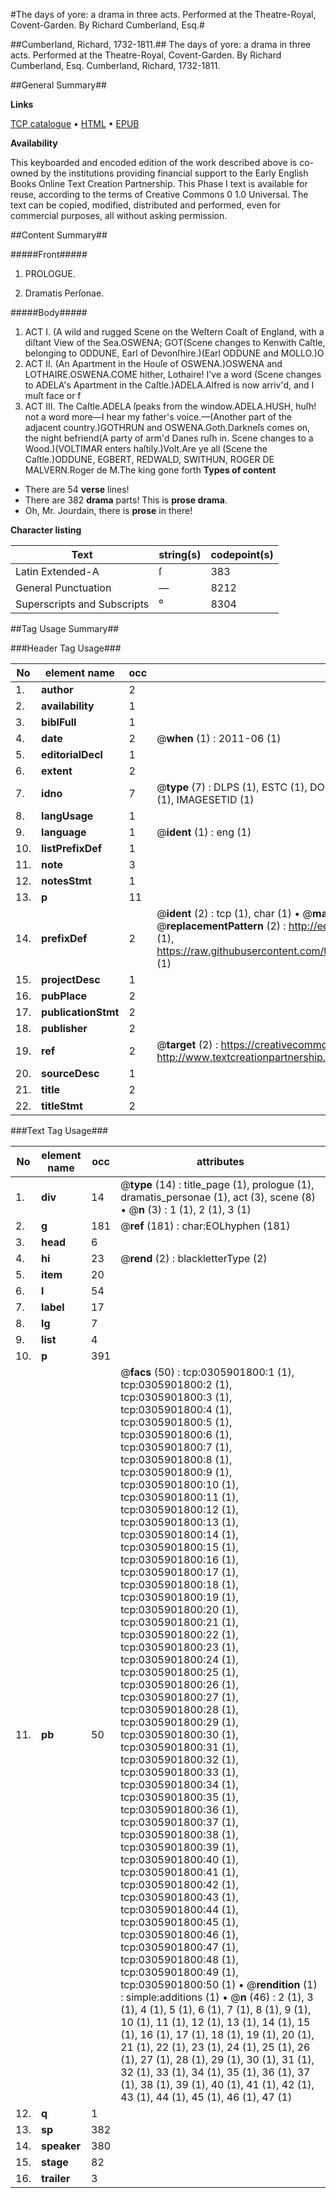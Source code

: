 #The days of yore: a drama in three acts. Performed at the Theatre-Royal, Covent-Garden. By Richard Cumberland, Esq.#

##Cumberland, Richard, 1732-1811.##
The days of yore: a drama in three acts. Performed at the Theatre-Royal, Covent-Garden. By Richard Cumberland, Esq.
Cumberland, Richard, 1732-1811.

##General Summary##

**Links**

[TCP catalogue](http://www.ota.ox.ac.uk/tcp/)  • 
[HTML](http://tei.it.ox.ac.uk/tcp/Texts-HTML/free/004/004780909.html)  • 
[EPUB](http://tei.it.ox.ac.uk/tcp/Texts-EPUB/free/004/004780909.epub)

**Availability**

This keyboarded and encoded edition of the
	       work described above is co-owned by the institutions
	       providing financial support to the Early English Books
	       Online Text Creation Partnership. This Phase I text is
	       available for reuse, according to the terms of Creative
	       Commons 0 1.0 Universal. The text can be copied,
	       modified, distributed and performed, even for
	       commercial purposes, all without asking permission.


##Content Summary##

#####Front#####

1. PROLOGUE.

1. Dramatis Perſonae.

#####Body#####

1. ACT I.
(A wild and rugged Scene on the Weſtern Coaſt of England,
with a diſtant View of the Sea.OSWENA; GOT(Scene changes to Kenwith Caſtle, belonging to ODDUNE, Earl
of Devonſhire.)(Earl ODDUNE and MOLLO.)O
1. ACT II.
(An Apartment in the Houſe of OSWENA.)OSWENA and LOTHAIRE.OSWENA.COME hither, Lothaire! I've a word (Scene changes to ADELA's Apartment in the Caſtle.)ADELA.Alfred is now arriv'd, and I muſt face or f
1. ACT III.
The Caſtle.ADELA ſpeaks from the window.ADELA.HUSH, huſh! not a word more—I hear my father's
voice.—(Another part of the adjacent country.)GOTHRUN and OSWENA.Goth.Darkneſs comes on, the night befriend(A party of arm'd Danes ruſh in. Scene changes to a
Wood.)(VOLTIMAR enters haſtily.)Volt.Are ye all (Scene the Caſtle.)ODDUNE, EGBERT, REDWALD, SWITHUN, ROGER DE MALVERN.Roger de M.The king gone forth
**Types of content**

  * There are 54 **verse** lines!
  * There are 382 **drama** parts! This is **prose drama**.
  * Oh, Mr. Jourdain, there is **prose** in there!

**Character listing**


|Text|string(s)|codepoint(s)|
|---|---|---|
|Latin Extended-A|ſ|383|
|General Punctuation|—|8212|
|Superscripts             and Subscripts|⁰|8304|

##Tag Usage Summary##

###Header Tag Usage###

|No|element name|occ|attributes|
|---|---|---|---|
|1.|__author__|2||
|2.|__availability__|1||
|3.|__biblFull__|1||
|4.|__date__|2| @__when__ (1) : 2011-06 (1)|
|5.|__editorialDecl__|1||
|6.|__extent__|2||
|7.|__idno__|7| @__type__ (7) : DLPS (1), ESTC (1), DOCNO (1), TCP (1), GALEDOCNO (1), CONTENTSET (1), IMAGESETID (1)|
|8.|__langUsage__|1||
|9.|__language__|1| @__ident__ (1) : eng (1)|
|10.|__listPrefixDef__|1||
|11.|__note__|3||
|12.|__notesStmt__|1||
|13.|__p__|11||
|14.|__prefixDef__|2| @__ident__ (2) : tcp (1), char (1)  •  @__matchPattern__ (2) : ([0-9\-]+):([0-9IVX]+) (1), (.+) (1)  •  @__replacementPattern__ (2) : http://eebo.chadwyck.com/downloadtiff?vid=$1&page=$2 (1), https://raw.githubusercontent.com/textcreationpartnership/Texts/master/tcpchars.xml#$1 (1)|
|15.|__projectDesc__|1||
|16.|__pubPlace__|2||
|17.|__publicationStmt__|2||
|18.|__publisher__|2||
|19.|__ref__|2| @__target__ (2) : https://creativecommons.org/publicdomain/zero/1.0/ (1), http://www.textcreationpartnership.org/docs/. (1)|
|20.|__sourceDesc__|1||
|21.|__title__|2||
|22.|__titleStmt__|2||


###Text Tag Usage###

|No|element name|occ|attributes|
|---|---|---|---|
|1.|__div__|14| @__type__ (14) : title_page (1), prologue (1), dramatis_personae (1), act (3), scene (8)  •  @__n__ (3) : 1 (1), 2 (1), 3 (1)|
|2.|__g__|181| @__ref__ (181) : char:EOLhyphen (181)|
|3.|__head__|6||
|4.|__hi__|23| @__rend__ (2) : blackletterType (2)|
|5.|__item__|20||
|6.|__l__|54||
|7.|__label__|17||
|8.|__lg__|7||
|9.|__list__|4||
|10.|__p__|391||
|11.|__pb__|50| @__facs__ (50) : tcp:0305901800:1 (1), tcp:0305901800:2 (1), tcp:0305901800:3 (1), tcp:0305901800:4 (1), tcp:0305901800:5 (1), tcp:0305901800:6 (1), tcp:0305901800:7 (1), tcp:0305901800:8 (1), tcp:0305901800:9 (1), tcp:0305901800:10 (1), tcp:0305901800:11 (1), tcp:0305901800:12 (1), tcp:0305901800:13 (1), tcp:0305901800:14 (1), tcp:0305901800:15 (1), tcp:0305901800:16 (1), tcp:0305901800:17 (1), tcp:0305901800:18 (1), tcp:0305901800:19 (1), tcp:0305901800:20 (1), tcp:0305901800:21 (1), tcp:0305901800:22 (1), tcp:0305901800:23 (1), tcp:0305901800:24 (1), tcp:0305901800:25 (1), tcp:0305901800:26 (1), tcp:0305901800:27 (1), tcp:0305901800:28 (1), tcp:0305901800:29 (1), tcp:0305901800:30 (1), tcp:0305901800:31 (1), tcp:0305901800:32 (1), tcp:0305901800:33 (1), tcp:0305901800:34 (1), tcp:0305901800:35 (1), tcp:0305901800:36 (1), tcp:0305901800:37 (1), tcp:0305901800:38 (1), tcp:0305901800:39 (1), tcp:0305901800:40 (1), tcp:0305901800:41 (1), tcp:0305901800:42 (1), tcp:0305901800:43 (1), tcp:0305901800:44 (1), tcp:0305901800:45 (1), tcp:0305901800:46 (1), tcp:0305901800:47 (1), tcp:0305901800:48 (1), tcp:0305901800:49 (1), tcp:0305901800:50 (1)  •  @__rendition__ (1) : simple:additions (1)  •  @__n__ (46) : 2 (1), 3 (1), 4 (1), 5 (1), 6 (1), 7 (1), 8 (1), 9 (1), 10 (1), 11 (1), 12 (1), 13 (1), 14 (1), 15 (1), 16 (1), 17 (1), 18 (1), 19 (1), 20 (1), 21 (1), 22 (1), 23 (1), 24 (1), 25 (1), 26 (1), 27 (1), 28 (1), 29 (1), 30 (1), 31 (1), 32 (1), 33 (1), 34 (1), 35 (1), 36 (1), 37 (1), 38 (1), 39 (1), 40 (1), 41 (1), 42 (1), 43 (1), 44 (1), 45 (1), 46 (1), 47 (1)|
|12.|__q__|1||
|13.|__sp__|382||
|14.|__speaker__|380||
|15.|__stage__|82||
|16.|__trailer__|3||
